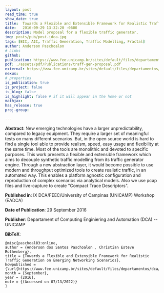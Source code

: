```yaml
---
layout: post
read_time: true
show_date: true
title:  Towards a Flexible and Extensible Framework for Realistic Traffic Generation on Emerging Networking Scenarios
date:   2016-09-29 13:32:20 -0600
description: Model proposal for a flexible traffic generator.
img: posts/pub/post-idea.jpg
tags: [BIC, AIC, Traffic Generation, Traffic Modelling, Fractal]
author: Anderson Paschoalon
# Links
github:  
publication: https://www.fee.unicamp.br/sites/default/files/departamentos/dca/eadca/eadcaix/artigos/paschoalon_rothenberg.pdf
pdf: ./assets/pdf/Publications/traff-gen-proposal.pdf
external: https://www.fee.unicamp.br/sites/default/files/departamentos/dca/eadca/eadcaix/artigos/paschoalon_rothenberg.pdf
nexus: 
# properties
is_publication: true
is_project: false
is_blog: false
is_highlight: false # if it will appear in the home or not
mathjax: 
has_release: true
proj-group: 

---
```



**Abstract**: New emerging technologies have a larger unpredictability, compared to legacy equipment. They
require a larger set of meaningful tests on many different scenarios. But, in the open source world is hard to find
a single tool able to provide realism, speed, easy usage and flexibility at the same time. Most of the tools are
monolithic and devoted to specific purposes. This work presents a flexible and extensible framework which aims
to decouple synthetic traffic modelling from its traffic generator engine. Through a new abstraction layer, it would
become possible to use modern and throughput optimized tools to create realistic traffic, in an automated way. This
enables a platform agnostic configuration and reproduction of complex scenarios via analytical models. Also we use
pcap files and live-capture to create "Compact Trace Descriptors".

**Published in**: IX DCA/FEEC/University of Campinas (UNICAMP) Workshop (EADCA)

**Date of Publication**: 29 September 2016

**Publisher**:  Departament of Computing Enginiering and Automation (DCA) -- UNICAMP

**BibTeX**:
```
@misc{paschoal83:online,
author = {Anderson dos Santos Paschoalon , Christian Esteve Rothenberg},
title = {Towards a Flexible and Extensible Framework for Realistic Traffic Generation on Emerging Networking Scenarios},
howpublished = {\url{https://www.fee.unicamp.br/sites/default/files/departamentos/dca/eadca/eadcaix/artigos/paschoalon_rothenberg.pdf}},
month = {September},
year = {2016},
note = {(Accessed on 07/13/2022)}
}
```

